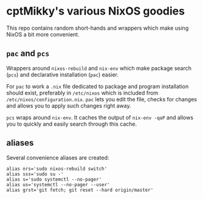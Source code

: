 # cptMikky's various NixOS goodies

This repo contains random short-hands and wrappers which make using NixOS a bit more convenient.

## `pac` and `pcs`

Wrappers around `nixos-rebuild` and `nix-env` which make package search (`pcs`) and declarative installation (`pac`) easier.

For `pac` to work a `.nix` file dedicated to package and program installation should exist, preferably in `/etc/nixos` which is included from `/etc/nixos/configuration.nix`. `pac` lets you edit the file, checks for changes and allows you to apply such changes right away.

`pcs` wraps around `nix-env`. It caches the output of `nix-env -qaP` and allows you to quickly and easily search through this cache.

## aliases

Several convenience aliases are created:

```
alias nrs='sudo nixos-rebuild switch'
alias sss='sudo su -'
alias s='sudo systemctl --no-pager'
alias us='systemctl --no-pager --user'
alias grst='git fetch; git reset --hard origin/master'
```
